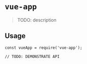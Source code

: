 # `vue-app`

> TODO: description

## Usage

```
const vueApp = require('vue-app');

// TODO: DEMONSTRATE API
```
